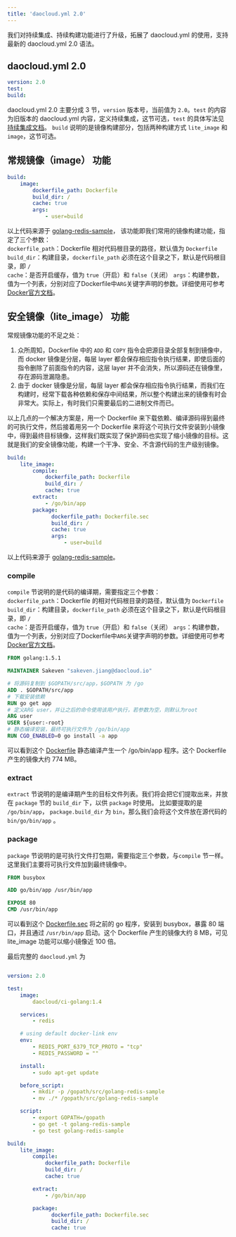 ```yaml
---
title: 'daocloud.yml 2.0'
---
```


我们对持续集成、持续构建功能进行了升级，拓展了 daocloud.yml 的使用，支持最新的 daocloud.yml 2.0 语法。

## daocloud.yml 2.0

```yaml
version: 2.0
test:
build:
```
daocloud.yml 2.0 主要分成 3 节，`version` 版本号，当前值为 `2.0`。`test` 的内容为旧版本的 daocloud.yml 内容，定义持续集成，这节可选，`test` 的具体写法见[持续集成文档](http://docs.daocloud.io/ci-image-build/daocloud-yml)。
`build`  说明的是镜像构建部分，包括两种构建方式 `lite_image` 和 `image`，这节可选。

##  常规镜像（image） 功能
```yaml
build:
    image:
        dockerfile_path: Dockerfile
        build_dir: /
        cache: true
        args:
            - user=build
```
以上代码来源于 [golang-redis-sample](https://github.com/DaoCloud/golang-redis-sample/blob/ship2.0.normal/daocloud.yml)，
该功能即我们常用的镜像构建功能，指定了三个参数：  
`dockerfile_path`：Dockerfile 相对代码根目录的路径，默认值为 `Dockerfile`  
`build_dir`：构建目录，`dockerfile_path` 必须在这个目录之下，默认是代码根目录，即 `/`  
`cache`：是否开启缓存，值为 `true`（开启）和 `false`（关闭）
`args`：构建参数，值为一个列表，分别对应了Dockerfile中`ARG`关键字声明的参数。详细使用可参考[Docker官方文档](https://docs.docker.com/engine/reference/builder/#/arg)。

## 安全镜像（lite_image） 功能

常规镜像功能的不足之处：
1. 众所周知，Dockerfile 中的 `ADD` 和 `COPY` 指令会把源目录全部复制到镜像中，而 docker 镜像是分层，每层 layer 都会保存相应指令执行结果，即使后面的指令删除了前面指令的内容，这层 layer 并不会消失，所以源码还在镜像里，存在源码泄漏隐患。
2. 由于 docker 镜像是分层，每层 layer 都会保存相应指令执行结果，而我们在构建时，经常下载各种依赖和保存中间结果，所以整个构建出来的镜像有时会非常大。实际上，有时我们只需要最后的二进制文件而已。

以上几点的一个解决方案是，用一个 Dockerfile 来下载依赖、编译源码得到最终的可执行文件，然后接着用另一个 Dockerfile 来将这个可执行文件安装到小镜像中，得到最终目标镜像，这样我们既实现了保护源码也实现了缩小镜像的目标。这就是我们的安全镜像功能，构建一个干净、安全、不含源代码的生产级别镜像。

```yaml
build:
    lite_image:
        compile:
            dockerfile_path: Dockerfile
            build_dir: /
            cache: true
        extract:
            - /go/bin/app
        package:
              dockerfile_path: Dockerfile.sec
              build_dir: /
              cache: true
              args:
                  - user=build
```

以上代码来源于 [golang-redis-sample](https://github.com/DaoCloud/golang-redis-sample/blob/ship2.0/daocloud.yml)。

### compile
`compile` 节说明的是代码的编译期，需要指定三个参数：  
`dockerfile_path`：Dockerfile 的相对代码根目录的路径，默认值为 `Dockerfile`  
`build_dir`：构建目录，`dockerfile_path` 必须在这个目录之下，默认是代码根目录，即 `/`  
`cache`：是否开启缓存，值为 `true`（开启）和 `false`（关闭）
`args`：构建参数，值为一个列表，分别对应了Dockerfile中`ARG`关键字声明的参数。详细使用可参考[Docker官方文档](https://docs.docker.com/engine/reference/builder/#/arg)。

```Dockerfile
FROM golang:1.5.1

MAINTAINER Sakeven "sakeven.jiang@daocloud.io"

# 将源码复制到 $GOPATH/src/app，$GOPATH 为 /go
ADD . $GOPATH/src/app
# 下载安装依赖
RUN go get app
# 定义ARG user，并让之后的命令使用该用户执行，若参数为空，则默认为root
ARG user
USER ${user:-root}
# 静态编译安装，最终可执行文件为 /go/bin/app
RUN CGO_ENABLED=0 go install -a app
```
可以看到这个 [Dockerfile](https://github.com/DaoCloud/golang-redis-sample/blob/ship2.0/Dockerfile) 静态编译产生一个 /go/bin/app 程序。这个 Dockerfile 产生的镜像大约 774 MB。

### extract

`extract` 节说明的是编译期产生的目标文件列表。我们将会把它们提取出来，并放在 `package` 节的 `build_dir` 下，以供 `package` 时使用。
比如要提取的是 `/go/bin/app`， `package.build_dir` 为 `bin`，那么我们会将这个文件放在源代码的 `bin/go/bin/app` 。

### package
`package` 节说明的是可执行文件打包期，需要指定三个参数，与`compile` 节一样。这里我们主要将可执行文件加到最终镜像中。

```Dockerfile
FROM busybox

ADD go/bin/app /usr/bin/app

EXPOSE 80
CMD /usr/bin/app
```
可以看到这个 [Dockerfile.sec](https://github.com/DaoCloud/golang-redis-sample/blob/ship2.0/Dockerfile.sec) 将之前的 go 程序，安装到 busybox，暴露 80 端口，并且通过 `/usr/bin/app` 启动。这个 Dockerfile 产生的镜像大约 8 MB，可见 lite_image 功能可以缩小镜像近 100 倍。

最后完整的 `daocloud.yml` 为

```yaml

version: 2.0

test:
    image:
        daocloud/ci-golang:1.4

    services:
        - redis

    # using default docker-link env
    env:
        - REDIS_PORT_6379_TCP_PROTO = "tcp"
        - REDIS_PASSWORD = ""

    install:
        - sudo apt-get update

    before_script:
        - mkdir -p /gopath/src/golang-redis-sample
        - mv ./* /gopath/src/golang-redis-sample

    script:
        - export GOPATH=/gopath
        - go get -t golang-redis-sample
        - go test golang-redis-sample

build:
    lite_image:
        compile:
            dockerfile_path: Dockerfile
            build_dir: /
            cache: true

        extract:
            - /go/bin/app

        package:
              dockerfile_path: Dockerfile.sec
              build_dir: /
              cache: true
```
